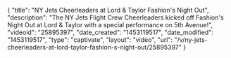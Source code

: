 {
    "title": "NY Jets Cheerleaders at Lord & Taylor Fashion's Night Out",
    "description": "The NY Jets Flight Crew Cheerleaders kicked off Fashion's Night Out at Lord & Taylor with a special performance on 5th Avenue!",
    "videoid": "25895397",
    "date_created": "1453119517",
    "date_modified": "1453119517",
    "type": "captivate",
    "layout": "video",
    "url": "\/v\/ny-jets-cheerleaders-at-lord-taylor-fashion-s-night-out\/25895397"
}